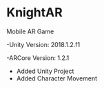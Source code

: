 # KnightAR
Mobile AR Game

-Unity Version: 2018.1.2.f1

-ARCore Version: 1.2.1

- Added Unity Project
- Added Character Movement
